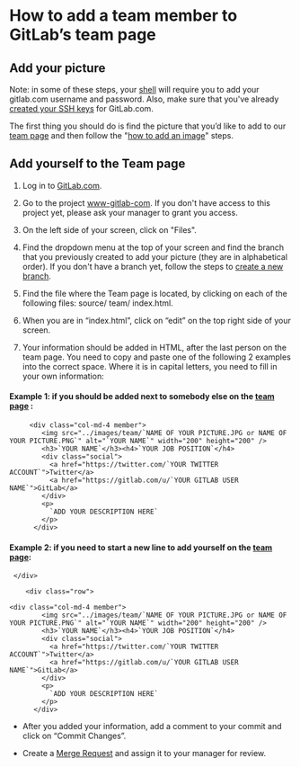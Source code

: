 # How to add a team member to GitLab’s team page


## Add your picture
Note: in some of these steps, your
[shell](http://doc.gitlab.com/ce/gitlab-basics/start-using-git.html) will
require you to add your gitlab.com username and password. Also, make sure
that you've already [created your SSH
keys](http://doc.gitlab.com/ce/gitlab-basics/create-your-ssh-keys.html) for
GitLab.com.

The first thing you should do is find the picture that you’d like to add to
our [team page](https://about.gitlab.com/team/) and then follow the "[how
to add an image](http://doc.gitlab.com/ce/gitlab-basics/add-image.html)"
steps.

## Add yourself to the Team page

1. Log in to [GitLab.com](https://gitlab.com).

1. Go to the project
[www-gitlab-com](https://gitlab.com/gitlab-com/www-gitlab-com). If you
don't have access to this project yet, please ask your manager to grant you
access.

1. On the left side of your screen, click on "Files".

1. Find the dropdown menu at the top of your screen and find the branch that you previously created to add your picture (they are in alphabetical order). If you don't have a branch yet, follow the steps to [create a new branch](http://doc.gitlab.com/ce/gitlab-basics/create-branch.html).

1. Find the file where the Team page is located, by clicking on each of the following files: source/ team/ index.html.

1. When you are in “index.html”, click on “edit” on the top right side of your screen.

1. Your information should be added in HTML, after the last person on the team page. You need to copy and paste one of the following 2 examples into the correct space. Where it is in capital letters, you need to fill in your own information:

#### Example 1: if you should be added next to somebody else on the [team page](https://about.gitlab.com/team/) :
```
     <div class="col-md-4 member">
        <img src="../images/team/`NAME OF YOUR PICTURE.JPG or NAME OF YOUR PICTURE.PNG`" alt="`YOUR NAME`" width="200" height="200" />
        <h3>`YOUR NAME`</h3><h4>`YOUR JOB POSITION`</h4>
        <div class="social">
          <a href="https://twitter.com/`YOUR TWITTER ACCOUNT`">Twitter</a>
          <a href="https://gitlab.com/u/`YOUR GITLAB USER NAME`">GitLab</a>
        </div>
        <p>
          `ADD YOUR DESCRIPTION HERE`
        </p>
      </div>
```
#### Example 2: if you need to start a new line to add yourself on the [team page](https://about.gitlab.com/team/):
```
 </div>

    <div class="row">

<div class="col-md-4 member">
        <img src="../images/team/`NAME OF YOUR PICTURE.JPG or NAME OF YOUR PICTURE.PNG`" alt="`YOUR NAME`" width="200" height="200" />
        <h3>`YOUR NAME`</h3><h4>`YOUR JOB POSITION`</h4>
        <div class="social">
          <a href="https://twitter.com/`YOUR TWITTER ACCOUNT`">Twitter</a>
          <a href="https://gitlab.com/u/`YOUR GITLAB USER NAME`">GitLab</a>
        </div>
        <p>
          `ADD YOUR DESCRIPTION HERE`
        </p>
      </div>
```

* After you added your information, add a comment to your commit and click on “Commit Changes”.

* Create a [Merge Request](http://doc.gitlab.com/ce/gitlab-basics/add-merge-request.html) and assign it to your manager for review.
